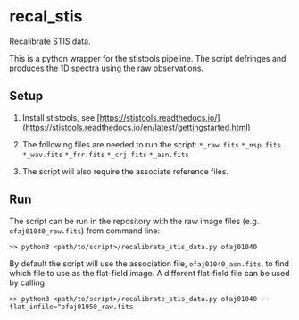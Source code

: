 # recal_stis
Recalibrate STIS data. 

This is a python wrapper for the stistools pipeline.
The script defringes and produces the 1D spectra 
using the raw observations. 

## Setup

1. Install stistools, see [https://stistools.readthedocs.io/](https://stistools.readthedocs.io/en/latest/gettingstarted.html)

2. The following files are needed to run the script:
`*_raw.fits`
`*_nsp.fits`
`*_wav.fits`
`*_frr.fits`
`*_crj.fits`
`*_asn.fits`

3. The script will also require the associate reference 
files.

## Run

The script can be run in the repository with the raw
image files (e.g. `ofaj01040_raw.fits`) from command line:

`>> python3 <path/to/script>/recalibrate_stis_data.py ofaj01040`

By default the script will use the association file, 
`ofaj01040_asn.fits`, to find which file to use as the flat-field 
image. A different flat-field file can be used by calling:

`>> python3 <path/to/script>/recalibrate_stis_data.py ofaj01040 --flat_infile="ofaj01050_raw.fits`
